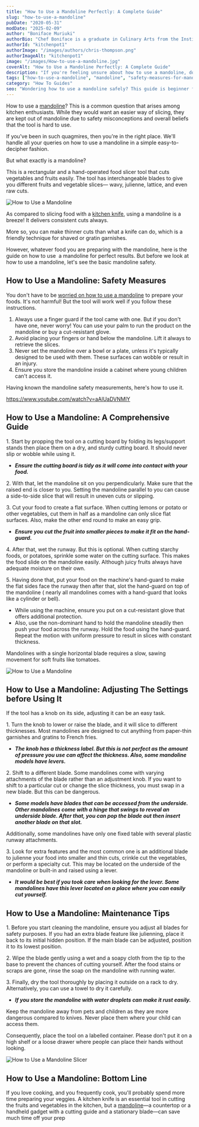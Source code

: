 ```yaml
---
title: "How to Use a Mandoline Perfectly: A Complete Guide"
slug: "how-to-use-a-mandoline"
pubDate: "2020-05-31"
modDate: "2025-02-09"
author: "Boniface Muriuki"
authorBio: "Chef Boniface is a graduate in Culinary Arts from the Institute of Culinary Education, New York. He has worked in several restaurants and is currently the Head Chef at Cavali Restaurant. He has excelled in developing unique recipes and influencing the menu at the restaurant. He prides himself in sharing his knowledge at thekitchenpot.com where he writes about the best cookware for various recipes.."
authorId: "kitchenpot1"
authorImage: "/images/authors/chris-thompson.png"
authorImageAlt: "kitchenpot1"
image: "/images/How-to-use-a-mandoline.jpg"
coverAlt: "How to Use a Mandoline Perfectly: A Complete Guide"
description: "If you're feeling unsure about how to use a mandoline, don't worry, we've got you covered! A mandoline is a hand-operated food slicer that makes slicing vegetables and fruits a breeze, with interchangeable blades for different cuts."
tags: ["how-to-use-a-mandoline", "mandoline", "safety-measures-for-mandoline"]
category: "How To Guides"
seo: "Wondering how to use a mandoline safely? This guide is beginner friendly and will ensure that you use your mandoline like a pro. Read on"
---
```


How to use a [mandoline](https://en.wikipedia.org/wiki/Mandoline)? This is a common question that arises among kitchen enthusiasts. While they would want an easier way of slicing, they are kept out of mandoline due to safety misconceptions and overall beliefs that the tool is hard to use.

If you've been in such quagmires, then you're in the right place. We'll handle all your queries on how to use a mandoline in a simple easy-to-decipher fashion. 

But what exactly is a mandoline?

This is a rectangular and a hand-operated food slicer tool that cuts vegetables and fruits easily. The tool has interchangeable blades to give you different fruits and vegetable slices— wavy, julienne, lattice, and even raw cuts.

![How to Use a Mandoline](https://no-waste.org/wp-content/uploads/2020/01/portablegasgrill.jpg)

As compared to slicing food with a [kitchen knife](https://thekitchenpot.com/best-knife-set-under-100/), using a mandoline is a breeze! It delivers consistent cuts always.

More so, you can make thinner cuts than what a knife can do, which is a friendly technique for shaved or gratin garnishes.

However, whatever food you are preparing with the mandoline, here is the guide on how to use  a mandoline for perfect results. But before we look at how to use a mandoline, let's see the basic mandoline safety.

## **How to Use a Mandoline: Safety Measures**

You don't have to be [worried on how to use a mandoline](https://www.washingtonpost.com/news/voraciously/wp/2019/11/05/a-mandoline-slices-faster-and-easier-than-a-knife-if-you-know-how-to-use-it/) to prepare your foods. It's not harmful! But the tool will work well if you follow these instructions.

1. Always use a finger guard if the tool came with one. But if you don't have one, never worry! You can use your palm to run the product on the mandoline or buy a cut-resistant glove.
2. Avoid placing your fingers or hand below the mandoline. Lift it always to retrieve the slices.
3. Never set the mandoline over a bowl or a plate, unless it's typically designed to be used with them. These surfaces can wobble or result in an injury.
4. Ensure you store the mandoline inside a cabinet where young children can't access it.

Having known the mandoline safety measurements, here's how to use it.

https://www.youtube.com/watch?v=aAlUaDVNMlY

## **How to Use a Mandoline: A Comprehensive Guide** 

1\. Start by propping the tool on a cutting board by folding its legs/support stands then place them on a dry, and sturdy cutting board. It should never slip or wobble while using it.

- _**Ensure the cutting board is tidy as it will come into contact with your food.**_

2\. With that, let the mandoline sit on you perpendicularly. Make sure that the raised end is closer to you. Setting the mandoline parallel to you can cause a side-to-side slice that will result in uneven cuts or slipping.

3\. Cut your food to create a flat surface. When cutting lemons or potato or other vegetables, cut them in half as a mandoline can only slice flat surfaces. Also, make the other end round to make an easy grip.

- _**Ensure you cut the fruit into smaller pieces to make it fit on the hand-guard.**_

4\. After that, wet the runway. But this is optional. When cutting starchy foods, or potatoes, sprinkle some water on the cutting surface. This makes the food slide on the mandoline easily. Although juicy fruits always have adequate moisture on their own.

5\. Having done that, put your food on the machine's hand-guard to make the flat sides face the runway then after that, slot the hand-guard on top of the mandoline ( nearly all mandolines comes with a hand-guard that looks like a cylinder or bell).

- While using the machine, ensure you put on a cut-resistant glove that offers additional protection.
- Also, use the non-dominant hand to hold the mandoline steadily then push your food across the runway. Hold the food using the hand-guard. Repeat the motion with uniform pressure to result in slices with constant thickness.

Mandolines with a single horizontal blade requires a slow, sawing movement for soft fruits like tomatoes.

![How to Use a Mandoline ](https://no-waste.org/wp-content/uploads/2020/01/portablegasgrill.jpg)

## **How to Use a Mandoline: Adjusting The Settings before Using It** 

If the tool has a knob on its side, adjusting it can be an easy task. 

1\. Turn the knob to lower or raise the blade, and it will slice to different thicknesses. Most mandolines are designed to cut anything from paper-thin garnishes and gratins to French fries.

- _**The knob has a thickness label. But this is not perfect as the amount of pressure you use can affect the thickness. Also, some mandoline models have levers.**_ 

2\. Shift to a different blade. Some mandolines come with varying attachments of the blade rather than an adjustment knob. If you want to shift to a particular cut or change the slice thickness, you must swap in a new blade. But this can be dangerous.

- _**Some models have blades that can be accessed from the underside. Other mandolines come with a hinge that swings to reveal an underside blade. After that, you can pop the blade out then insert another blade on that slot.**_ 

Additionally, some mandolines have only one fixed table with several plastic runway attachments.

3\. Look for extra features and the most common one is an additional blade to julienne your food into smaller and thin cuts, crinkle cut the vegetables, or perform a specialty cut. This may be located on the underside of the mandoline or built-in and raised using a lever.

- **_It would be best if you took care when looking for the lever. Some mandolines have this lever located on a place where you can easily cut yourself._**

## **How to Use a Mandoline: Maintenance Tips** 

1\. Before you start cleaning the mandoline, ensure you adjust all blades for safety purposes. If you had an extra blade feature like julienning, place it back to its initial hidden position. If the main blade can be adjusted, position it to its lowest position.

2\. Wipe the blade gently using a wet and a soapy cloth from the tip to the base to prevent the chances of cutting yourself. After the food stains or scraps are gone, rinse the soap on the mandoline with running water.

3\. Finally, dry the tool thoroughly by placing it outside on a rack to dry. Alternatively, you can use a towel to dry it carefully.

- _**If you store the mandoline with water droplets can make it rust easily.**_

Keep the mandoline away from pets and children as they are more dangerous compared to knives. Never place them where your child can access them.

Consequently, place the tool on a labelled container. Please don't put it on a high shelf or a loose drawer where people can place their hands without looking.

![How to Use a Mandoline Slicer ](https://no-waste.org/wp-content/uploads/2020/01/portablegasgrill.jpg)

## **How to Use a Mandoline: Bottom Line** 

If you love cooking, and you frequently cook, you'll probably spend more time preparing your veggies. A kitchen knife is an essential tool in cutting the fruits and vegetables in the kitchen, but a [mandoline](https://www.wikihow.com/Use-a-Mandoline)—a countertop or a handheld gadget with a cutting guide and a stationary blade—can save much time off your prep
